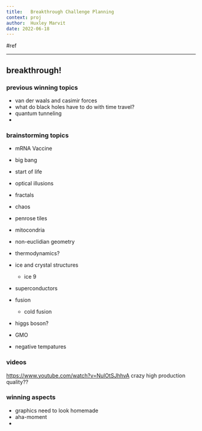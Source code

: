 ```yaml
---
title:   Breakthrough Challenge Planning
context: proj
author:  Huxley Marvit
date: 2022-06-18
---
```


#ref

***

## breakthrough!

### previous winning topics
- van der waals and casimir forces 
- what do black holes have to do with time travel? 
- quantum tunneling
- 


### brainstorming topics
- mRNA Vaccine
- big bang
- start of life

- optical illusions
- fractals
- chaos
- penrose tiles

- mitocondria
- non-euclidian geometry 
- thermodynamics?

- ice and crystal structures
	- ice 9 
- superconductors
- fusion
	- cold fusion
	
- higgs boson?
- GMO
- negative tempatures

### videos
https://www.youtube.com/watch?v=NulOtSJhhvA crazy high production quality??



### winning aspects
- graphics need to look homemade
- aha-moment 
- 










